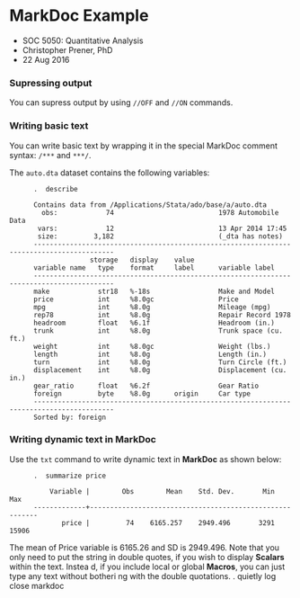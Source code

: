 MarkDoc Example
===============

-   SOC 5050: Quantitative Analysis
-   Christopher Prener, PhD
-   22 Aug 2016

### Supressing output

You can supress output by using `//OFF` and `//ON` commands.

### Writing basic text

You can write basic text by wrapping it in the special MarkDoc comment
syntax: `/***` and `***/`.

The `auto.dta` dataset contains the following variables:

          .  describe
          
          Contains data from /Applications/Stata/ado/base/a/auto.dta
            obs:            74                          1978 Automobile Data
           vars:            12                          13 Apr 2014 17:45
           size:         3,182                          (_dta has notes)
          ------------------------------------------------------------------------------------------
                        storage   display    value
          variable name   type    format     label      variable label
          ------------------------------------------------------------------------------------------
          make            str18   %-18s                 Make and Model
          price           int     %8.0gc                Price
          mpg             int     %8.0g                 Mileage (mpg)
          rep78           int     %8.0g                 Repair Record 1978
          headroom        float   %6.1f                 Headroom (in.)
          trunk           int     %8.0g                 Trunk space (cu. ft.)
          weight          int     %8.0gc                Weight (lbs.)
          length          int     %8.0g                 Length (in.)
          turn            int     %8.0g                 Turn Circle (ft.)
          displacement    int     %8.0g                 Displacement (cu. in.)
          gear_ratio      float   %6.2f                 Gear Ratio
          foreign         byte    %8.0g      origin     Car type
          ------------------------------------------------------------------------------------------
          Sorted by: foreign
          
          

### Writing dynamic text in MarkDoc

Use the `txt` command to write dynamic text in **MarkDoc** as shown
below:

          .  summarize price
          
              Variable |        Obs        Mean    Std. Dev.       Min        Max
          -------------+---------------------------------------------------------
                 price |         74    6165.257    2949.496       3291      15906
          
          

The mean of Price variable is 6165.26 and SD is 2949.496. Note that you
only need to put the string in double quotes, if you wish to display
**Scalars** within the text. Instea d, if you include local or global
**Macros**, you can just type any text without botheri ng with the
double quotations. . quietly log close markdoc
